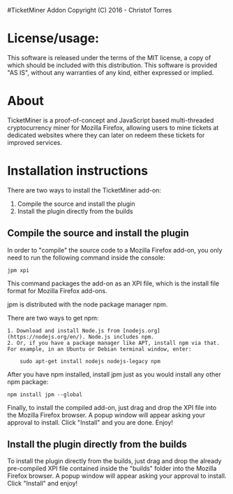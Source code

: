 #TicketMiner Addon
Copyright (C) 2016 - Christof Torres

License/usage:
=========================
This software is released under the terms of the MIT license, a copy
of which should be included with this distribution.
This software is provided "AS IS", without any warranties of any kind,
either expressed or implied.

About
=========================
TicketMiner is a proof-of-concept and JavaScript based multi-threaded 
cryptocurrency miner for Mozilla Firefox, allowing users to mine tickets at 
dedicated websites where they can later on redeem these tickets for improved services.

Installation instructions
=========================
There are two ways to install the TicketMiner add-on:

1. Compile the source and install the plugin
2. Install the plugin directly from the builds

Compile the source and install the plugin
-----------------------------------------

In order to "compile" the source code to a Mozilla Firefox add-on,
you only need to run the following command inside the console:

	jpm xpi

This command packages the add-on as an XPI file, which is the install 
file format for Mozilla Firefox add-ons.

jpm is distributed with the node package manager npm.

There are two ways to get npm:

	1. Download and install Node.js from [nodejs.org](https://nodejs.org/en/). Node.js includes npm.
	2. Or, if you have a package manager like APT, install npm via that. For example, in an Ubuntu or Debian terminal window, enter:

		sudo apt-get install nodejs nodejs-legacy npm

After you have npm installed, install jpm just as you would install any other npm package:

	npm install jpm --global

Finally, to install the compiled add-on, just drag and drop the XPI
file into the Mozilla Firefox browser. A popup window will appear asking your approval to install. Click "Install" and you are done. Enjoy!

Install the plugin directly from the builds
-------------------------------------------
To install the plugin directly from the builds, just drag and drop the already pre-compiled XPI file contained inside the "builds" folder into the Mozilla Firefox browser. A popup window will appear asking your approval to install. Click "Install" and enjoy!
